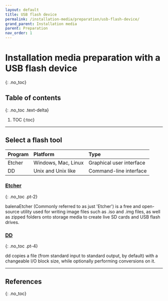 ```yaml
---
layout: default
title: USB flash device
permalink: /installation-media/preparation/usb-flash-device/
grand_parent: Installation media
parent: Preparation
nav_order: 1
---
```


# Installation media preparation with a USB flash device
{: .no_toc}

## Table of contents
{: .no_toc .text-delta}

1. TOC
{:toc}

---

## Select a flash tool

| Program  | Platform            | Type                     |
| :------- | :------------------ | :----------------------- |
| Etcher   | Windows, Mac, Linux | Graphical user interface |
| DD       | Unix and Unix like  | Command-line interface   |

### [Etcher](/Andromeda/installation-media/preparation/usb-flash-device/etcher/)
{: .no_toc .pt-2}

balenaEtcher (Commonly referred to as just 'Etcher') is a free and open-source utility used for writing image files such as .iso and .img files, as well as zipped folders onto storage media to create live SD cards and USB flash drives.

### [DD](/Andromeda/installation-media/preparation/usb-flash-device/dd/)
{: .no_toc .pt-4}

dd copies a file (from standard input to standard output, by default) with a changeable I/O block size, while optionally performing conversions on it.

---

## References
{: .no_toc}
